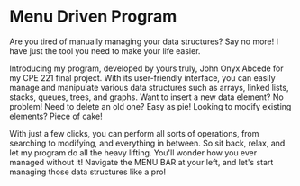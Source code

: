# Menu Driven Program
 
Are you tired of manually managing your data structures? Say no more! I have just the tool you need to make your life easier.

Introducing my program, developed by yours truly, John Onyx Abcede for my CPE 221 final project. With its user-friendly interface, you can easily manage and manipulate various data structures such as arrays, linked lists, stacks, queues, trees, and graphs. Want to insert a new data element? No problem! Need to delete an old one? Easy as pie! Looking to modify existing elements? Piece of cake!

With just a few clicks, you can perform all sorts of operations, from searching to modifying, and everything in between. So sit back, relax, and let my program do all the heavy lifting. You'll wonder how you ever managed without it! Navigate the MENU BAR at your left, and let's start managing those data structures like a pro!
